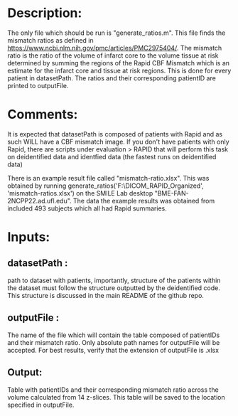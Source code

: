 # Description:
   The only file which should be run is "generate_ratios.m". This file finds the mismatch ratios as defined in https://www.ncbi.nlm.nih.gov/pmc/articles/PMC2975404/. The mismatch ratio is the ratio of the volume of infarct core to the volume tissue at risk determined by summing the regions of the
   Rapid CBF Mismatch which is an estimate for the infarct core and tissue at risk regions. This is done for every
   patient in datasetPath. The ratios and their corresponding patientID
   are printed to outputFile.

# Comments:
   It is expected that datasetPath is composed of patients with Rapid and
   as such WILL have a CBF mismatch image. If you don't have patients with
   only Rapid, there are scripts under evaluation > RAPID that will
   perform this task on deidentified data and identfied data (the fastest
   runs on deidentified data)
   
   There is an example result file called "mismatch-ratio.xlsx". This was obtained by running generate_ratios('F:\DICOM_RAPID_Organized', 'mismatch-ratios.xlsx') on the SMILE Lab desktop "BME-FAN-2NCPP22.ad.ufl.edu". The data the example results was obtained from included 493 subjects which all had Rapid summaries.

# Inputs:
##   datasetPath : 
path to dataset with patients, importantly, structure of
       the patients within the dataset must follow the structure outputted by
       the deidentified code. This structure is discussed in the main README
       of the github repo.

##   outputFile : 
The name of the file which will contain the table composed
       of patientIDs and their mismatch ratio. Only absolute path names for
       outputFile will be accepted. For best results, verify that the
       extension of outputFile is .xlsx

## Output:
   Table with patientIDs and their corresponding mismatch ratio across the volume calculated from 14
       z-slices. This table will be saved to the location specified in
       outputFile.
